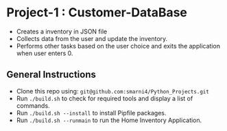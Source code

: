 # Project-1 : Customer-DataBase
* Creates a inventory in JSON file
* Collects data from the user and update the inventory.
* Performs other tasks based on the user choice and exits the application when user enters 0.

## General Instructions
* Clone this repo using: `git@github.com:smarni4/Python_Projects.git`
* Run `./build.sh` to check for required tools and display a list of commands.
* Run `./build.sh --install` to install Pipfile packages.
* Run `./build.sh --runmain` to run the Home Inventory Application.
